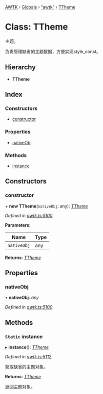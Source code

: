 [AWTK](../README.md) › [Globals](../globals.md) › ["awtk"](../modules/_awtk_.md) › [TTheme](_awtk_.ttheme.md)

# Class: TTheme

主题。

负责管理缺省的主题数据，方便实现style\_const。

## Hierarchy

* **TTheme**

## Index

### Constructors

* [constructor](_awtk_.ttheme.md#constructor)

### Properties

* [nativeObj](_awtk_.ttheme.md#nativeobj)

### Methods

* [instance](_awtk_.ttheme.md#static-instance)

## Constructors

###  constructor

\+ **new TTheme**(`nativeObj`: any): *[TTheme](_awtk_.ttheme.md)*

*Defined in [awtk.ts:5100](https://github.com/zlgopen/awtk-binding/blob/78b9c61/tools/code_gen/js/output/awtk.ts#L5100)*

**Parameters:**

Name | Type |
------ | ------ |
`nativeObj` | any |

**Returns:** *[TTheme](_awtk_.ttheme.md)*

## Properties

###  nativeObj

• **nativeObj**: *any*

*Defined in [awtk.ts:5100](https://github.com/zlgopen/awtk-binding/blob/78b9c61/tools/code_gen/js/output/awtk.ts#L5100)*

## Methods

### `Static` instance

▸ **instance**(): *[TTheme](_awtk_.ttheme.md)*

*Defined in [awtk.ts:5112](https://github.com/zlgopen/awtk-binding/blob/78b9c61/tools/code_gen/js/output/awtk.ts#L5112)*

获取缺省的主题对象。

**Returns:** *[TTheme](_awtk_.ttheme.md)*

返回主题对象。
